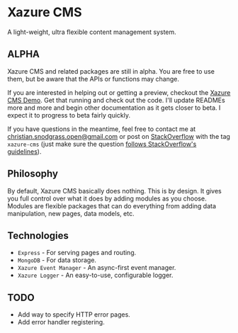 # Xazure CMS

A light-weight, ultra flexible content management system.

## ALPHA

Xazure CMS and related packages are still in alpha. You are free to use them,
but be aware that the APIs or functions may change.

If you are interested in helping out or getting a preview, checkout the
[Xazure CMS Demo](https://github.com/samanime/xazure-cms-demo). Get that running
and check out the code. I'll update READMEs more and more and begin other
documentation as it gets closer to beta. I expect it to progress to beta fairly quickly.

If you have questions in the meantime, feel free to contact me at [christian.snodgrass.open@gmail.com](mailto:christian.snodgrass.open@gmail.com)
or post on [StackOverflow](https://stackoverflow.com) with the tag `xazure-cms` (just make sure the question 
[follows StackOverflow's guidelines](https://stackoverflow.com/help/how-to-ask)). 

## Philosophy

By default, Xazure CMS basically does nothing. This is by design. It gives you full
control over what it does by adding modules as you choose. Modules are flexible packages
that can do everything from adding data manipulation, new pages, data models, etc.

## Technologies

  - `Express` - For serving pages and routing.
  - `MongoDB` - For data storage.
  - `Xazure Event Manager` - An async-first event manager.
  - `Xazure Logger` - An easy-to-use, configurable logger.
  
## TODO

  - Add way to specify HTTP error pages.
  - Add error handler registering.